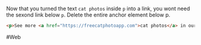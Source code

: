 Now that you turned the text `cat photos` inside `p` into a link, you wont need the sexond link below `p`.
Delete the entire anchor element below p.

```html
<p>See more <a href="https://freecatphotoapp.com">cat photos</a> in our gallery.</p>
```


#Web
